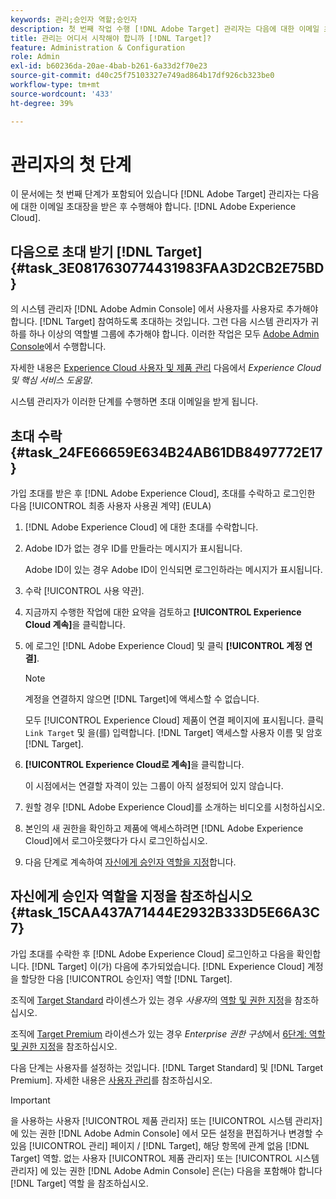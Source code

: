 ```yaml
---
keywords: 관리;승인자 역할;승인자
description: 첫 번째 작업 수행 [!DNL Adobe Target] 관리자는 다음에 대한 이메일 초대장을 받은 후 수행해야 합니다. [!DNL Adobe Experience Cloud].
title: 관리는 어디서 시작해야 합니까 [!DNL Target]?
feature: Administration & Configuration
role: Admin
exl-id: b60236da-20ae-4bab-b261-6a33d2f70e23
source-git-commit: d40c25f75103327e749ad864b17df926cb323be0
workflow-type: tm+mt
source-wordcount: '433'
ht-degree: 39%

---
```


# 관리자의 첫 단계

이 문서에는 첫 번째 단계가 포함되어 있습니다 [!DNL Adobe Target] 관리자는 다음에 대한 이메일 초대장을 받은 후 수행해야 합니다. [!DNL Adobe Experience Cloud].

## 다음으로 초대 받기 [!DNL Target] {#task_3E0817630774431983FAA3D2CB2E75BD}

의 시스템 관리자 [!DNL Adobe Admin Console] 에서 사용자를 사용자로 추가해야 합니다. [!DNL Target] 참여하도록 초대하는 것입니다. 그런 다음 시스템 관리자가 귀하를 하나 이상의 역할별 그룹에 추가해야 합니다. 이러한 작업은 모두 [Adobe Admin Console](https://adminconsole.adobe.com)에서 수행합니다.

자세한 내용은 [Experience Cloud 사용자 및 제품 관리](https://experienceleague.adobe.com/docs/core-services/interface/manage-users-and-products/admin-getting-started.html) 다음에서 *Experience Cloud 및 핵심 서비스 도움말*.

시스템 관리자가 이러한 단계를 수행하면 초대 이메일을 받게 됩니다.

## 초대 수락 {#task_24FE66659E634B24AB61DB8497772E17}

가입 초대를 받은 후 [!DNL Adobe Experience Cloud], 초대를 수락하고 로그인한 다음 [!UICONTROL 최종 사용자 사용권 계약] (EULA)

1. [!DNL Adobe Experience Cloud] 에 대한 초대를 수락합니다.
1. Adobe ID가 없는 경우 ID를 만들라는 메시지가 표시됩니다.

   Adobe ID이 있는 경우 Adobe ID이 인식되면 로그인하라는 메시지가 표시됩니다.
1. 수락 [!UICONTROL 사용 약관].
1. 지금까지 수행한 작업에 대한 요약을 검토하고 **[!UICONTROL Experience Cloud 계속]**&#x200B;을 클릭합니다.
1. 에 로그인 [!DNL Adobe Experience Cloud] 및 클릭 **[!UICONTROL 계정 연결]**.

   >[!NOTE]
   >
   >계정을 연결하지 않으면 [!DNL Target]에 액세스할 수 없습니다.

   모두 [!UICONTROL Experience Cloud] 제품이 연결 페이지에 표시됩니다. 클릭 `Link Target` 및 을(를) 입력합니다. [!DNL Target] 액세스할 사용자 이름 및 암호 [!DNL Target].
1. **[!UICONTROL Experience Cloud로 계속]**&#x200B;을 클릭합니다.

   이 시점에서는 연결할 자격이 있는 그룹이 아직 설정되어 있지 않습니다.
1. 원할 경우 [!DNL Adobe Experience Cloud]를 소개하는 비디오를 시청하십시오.
1. 본인의 새 권한을 확인하고 제품에 액세스하려면 [!DNL Adobe Experience Cloud]에서 로그아웃했다가 다시 로그인하십시오.
1. 다음 단계로 계속하여 [자신에게 승인자 역할을 지정](/help/main/administrating-target/start-target.md#task_15CAA437A71444E2932B333D5E66A3C7)합니다.

## 자신에게 승인자 역할을 지정을 참조하십시오 {#task_15CAA437A71444E2932B333D5E66A3C7}

가입 초대를 수락한 후 [!DNL Adobe Experience Cloud] 로그인하고 다음을 확인합니다. [!DNL Target] 이(가) 다음에 추가되었습니다. [!DNL Experience Cloud] 계정을 할당한 다음 [!UICONTROL 승인자] 역할 [!DNL Target].

조직에 [Target Standard](/help/main/c-intro/intro.md#section_ACD5EFF17AAB4E979CBEFA0145CCD905) 라이센스가 있는 경우 *사용자*&#x200B;의 [역할 및 권한 지정](/help/main/administrating-target/c-user-management/c-user-management/user-management.md#roles-permissions)을 참조하십시오.

조직에 [Target Premium](/help/main/c-intro/intro.md#premium) 라이센스가 있는 경우 *Enterprise 권한 구성*&#x200B;에서 [6단계: 역할 및 권한 지정](/help/main/administrating-target/c-user-management/property-channel/properties-overview.md#section_8C425E43E5DD4111BBFC734A2B7ABC80)을 참조하십시오.

다음 단계는 사용자를 설정하는 것입니다. [!DNL Target Standard] 및 [!DNL Target Premium]. 자세한 내용은 [사용자 관리](/help/main/administrating-target/c-user-management/user-management.md)를 참조하십시오.

>[!IMPORTANT]
>
>을 사용하는 사용자 [!UICONTROL 제품 관리자] 또는 [!UICONTROL 시스템 관리자] 에 있는 권한 [!DNL Adobe Admin Console] 에서 모든 설정을 편집하거나 변경할 수 있음 [!UICONTROL 관리] 페이지 / [!DNL Target], 해당 항목에 관계 없음 [!DNL Target] 역할. 없는 사용자 [!UICONTROL 제품 관리자] 또는 [!UICONTROL 시스템 관리자] 에 있는 권한 [!DNL Adobe Admin Console] 은(는) 다음을 포함해야 합니다 [!DNL Target] 역할 을 참조하십시오.
